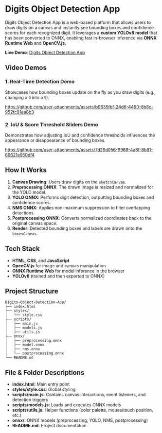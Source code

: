 # Digits Object Detection App
Digits Object Detection App is a web-based platform that allows users to draw digits on a canvas and instantly see bounding boxes and confidence scores for each recognized digit. It leverages a **custom YOLOv8 model** that has been converted to ONNX, enabling fast in-browser inference via **ONNX Runtime Web** and **OpenCV.js**.

**Live Demo**: [Digits Object Detection App](https://napronald.github.io/Digits-Object-Detection-App/)

## Video Demos
### 1. Real-Time Detection Demo
Showcases how bounding boxes update on the fly as you draw digits (e.g., changing a `0` into a `9`).

https://github.com/user-attachments/assets/b9635fbf-24d6-4490-8b8c-952fc91ea8b3

### 2. IoU & Score Threshold Sliders Demo
Demonstrates how adjusting IoU and confidence thresholds influences the appearance or disappearance of bounding boxes.

https://github.com/user-attachments/assets/7d29d056-9968-4a8f-8b81-69621e950df4

## How It Works
1. **Canvas Drawing**: Users draw digits on the `sketchCanvas`.  
2. **Preprocessing ONNX**: The drawn image is resized and normalized for the YOLO model.  
3. **YOLO ONNX**: Performs digit detection, outputting bounding boxes and confidence scores.  
4. **NMS ONNX**: Applies non-maximum suppression to filter overlapping detections.  
5. **Postprocessing ONNX**: Converts normalized coordinates back to the original canvas space.  
6. **Render**: Detected bounding boxes and labels are drawn onto the `boxesCanvas`.

## Tech Stack
- **HTML**, **CSS**, and **JavaScript**  
- **OpenCV.js** for image and canvas manipulation  
- **ONNX Runtime Web** for model inference in the browser  
- **YOLOv8** (trained and then exported to ONNX)

## Project Structure
```plaintext
Digits-Object-Detection-App/
├── index.html
├── styles/
│   └── style.css
├── scripts/
│   ├── main.js
│   ├── models.js
│   ├── utils.js
├── onnx/
│   ├── preprocessing.onnx
│   ├── model.onnx
│   ├── nms.onnx
│   └── postprocessing.onnx
└── README.md
```

## File & Folder Descriptions
- **index.html**: Main entry point  
- **styles/style.css**: Global styling  
- **scripts/main.js**: Contains canvas interactions, event listeners, and detection triggers  
- **scripts/models.js**: Loads and executes ONNX models  
- **scripts/utils.js**: Helper functions (color palette, mouse/touch position, etc.)  
- **onnx/**: ONNX models (preprocessing, YOLO, NMS, postprocessing)  
- **README.md**: Project documentation  
